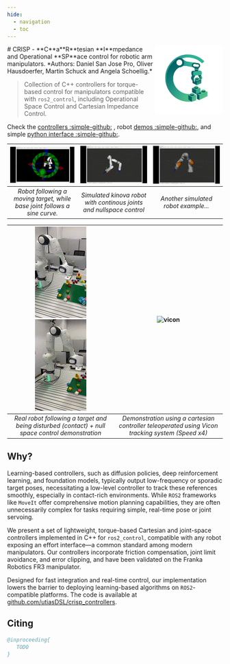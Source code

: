 ```yaml
---
hide:
  - navigation
  - toc
---
```


<img src="media/crisp_logo.png" alt="CRISP Controllers Logo" width="160" align="right"/>
# CRISP - **C**a**R**tesian **I**mpedance and Operational **SP**ace control for robotic arm manipulators.
*Authors: Daniel San Jose Pro, Oliver Hausdoerfer, Martin Schuck and Angela Schoellig.*

> Collection of C++ controllers for torque-based control for manipulators compatible with `ros2_control`, including Operational Space Control and Cartesian Impedance Control. 

Check the [controllers :simple-github:](https://github.com/utiasDSL/crisp_controllers) , robot [demos :simple-github:](https://github.com/utiasDSL/crisp_controllers_demos), and simple [python interface :simple-github:](https://github.com/utiasDSL/crisp_py).

| ![Franka](media/franka.gif) | ![kinova](media/kinova.gif) | ![iiwa](media/iiwa.gif) |
|:--:|:--:|:--:|
| *Robot following a moving target, while base joint follows a sine curve.* | *Simulated kinova robot with continous joints and nullspace control* | *Another simulated robot example...* |

| ![franka_eight_reduced](media/franka_eight_reduced.gif) ![franka_ns_reduced](media/franka_ns_reduced.gif)  | ![vicon](media/franka_teleop.gif)|
|:--:|:--:|
| *Real robot following a target and being disturbed (contact) + null space control demonstration*  | *Demonstration using a cartesian controller teleoperated using Vicon tracking system (Speed x4)*| 


## Why?

Learning-based controllers, such as diffusion policies, deep reinforcement learning, and foundation models, typically output low-frequency or sporadic target poses, necessitating a low-level controller to track these references smoothly, especially in contact-rich environments.
While `ROS2` frameworks like `MoveIt` offer comprehensive motion planning capabilities, they are often unnecessarily complex for tasks requiring simple, real-time pose or joint servoing.

We present a set of lightweight, torque-based Cartesian and joint-space controllers implemented in C++ for `ros2_control`, compatible with any robot exposing an effort interface—a common standard among modern manipulators.
Our controllers incorporate friction compensation, joint limit avoidance, and error clipping, and have been validated on the Franka Robotics FR3 manipulator.

Designed for fast integration and real-time control, our implementation lowers the barrier to deploying learning-based algorithms on `ROS2`-compatible platforms.
The code is available at [github.com/utiasDSL/crisp_controllers](https://github.com/utiasDSL/crisp_controllers).

## Citing

```bibtex
@inproceeding{
   TODO
}
```
